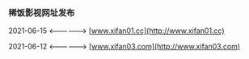 ### 稀饭影视网址发布

2021-06-15 <------> [www.xifan01.cc](http://www.xifan01.cc)

2021-06-12 <------> [www.xifan03.com](http://www.xifan03.com)
